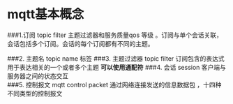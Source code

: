 
mqtt基本概念
=

###1.订阅
topic filter 主题过滤器和服务质量qos	等级  。订阅与单个会话关联，会话包括多个订阅。会话的每个订阅都有不同的主题。

###2. 主题名 topic name
标签
###3. 主题过滤器 topic filter
订阅包含的表达式 用于表达相关的一个或者多个主题 **可以使用通配符**
###4. 会话 session
客户端与服务器之间的状态交互  
###5. 控制报文 mqtt control packet
通过网络连接发送的信息数据包 ，十四种不同类型的控制报文



